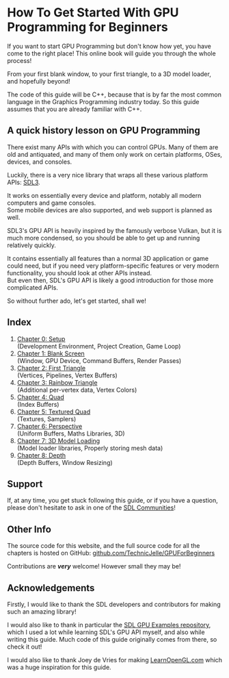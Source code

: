 # How To Get Started With GPU Programming for Beginners

If you want to start GPU Programming but don't know how yet, you have come to the right place!
This online book will guide you through the whole process!

From your first blank window, to your first triangle, to a 3D model loader, and hopefully beyond!

The code of this guide will be C++, because that is by far the most common language
in the Graphics Programming industry today.
So this guide assumes that you are already familiar with C++.

## A quick history lesson on GPU Programming

There exist many APIs with which you can control GPUs.
Many of them are old and antiquated,
and many of them only work on certain platforms, OSes, devices, and consoles.

Luckily, there is a very nice library that wraps all these various platform APIs: [SDL3](https://www.libsdl.org/).

It works on essentially every device and platform, notably all modern computers and game consoles.  
Some mobile devices are also supported, and web support is planned as well.

SDL3's GPU API is heavily inspired by the famously verbose Vulkan, but it is much more condensed,
so you should be able to get up and running relatively quickly.

It contains essentially all features than a normal 3D application or game could need,
but if you need very platform-specific features or very modern functionality, you should look at other APIs instead.  
But even then, SDL's GPU API is likely a good introduction for those more complicated APIs.

So without further ado, let's get started, shall we!

## Index

1. [Chapter 0: Setup](chapter00/README.md)  
   (Development Environment, Project Creation, Game Loop)
2. [Chapter 1: Blank Screen](chapter01/README.md)  
   (Window, GPU Device, Command Buffers, Render Passes)
3. [Chapter 2: First Triangle](chapter02/README.md)  
   (Vertices, Pipelines, Vertex Buffers)
4. [Chapter 3: Rainbow Triangle](chapter03/README.md)  
   (Additional per-vertex data, Vertex Colors)
5. [Chapter 4: Quad](chapter04/README.md)  
   (Index Buffers)
6. [Chapter 5: Textured Quad](chapter05/README.md)  
   (Textures, Samplers)
7. [Chapter 6: Perspective](chapter06/README.md)  
   (Uniform Buffers, Maths Libraries, 3D)
8. [Chapter 7: 3D Model Loading](chapter07/README.md)  
   (Model loader libraries, Properly storing mesh data)
9. [Chapter 8: Depth](chapter08/README.md)  
   (Depth Buffers, Window Resizing)

## Support

If, at any time, you get stuck following this guide, or if you have a question,
please don't hesitate to ask in one of the [SDL Communities](https://wiki.libsdl.org/SDL3/FAQCommunities)!

## Other Info

The source code for this website, and the full source code for all the chapters is hosted on GitHub:
[github.com/TechnicJelle/GPUForBeginners](https://github.com/TechnicJelle/GPUForBeginners)

Contributions are ***very*** welcome! However small they may be!

## Acknowledgements

Firstly, I would like to thank the SDL developers and contributors for making such an amazing library!

I would also like to thank in particular the
[SDL GPU Examples repository](https://github.com/TheSpydog/SDL_gpu_examples),
which I used a lot while learning SDL's GPU API myself,
and also while writing this guide. Much code of this guide originally comes from there, so check it out!

I would also like to thank Joey de Vries for making [LearnOpenGL.com](https://learnopengl.com/)
which was a huge inspiration for this guide.
